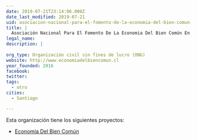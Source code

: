 ```yaml
---
date: 2019-07-21T23:14:06.000Z
date_last_modified: 2019-07-21
uid: asociacion-nacional-para-el-fomento-de-la-economia-del-bien-comun-en-chile
title: |
  Asociación Nacional Para El Fomento De La Economia Del Bien Común En Chile
legal_name: 
description: |
  
org_type: Organización civil sin fines de lucro (ONG)
website: http://www.economiadelbiencomun.cl
year_founded: 2016
facebook: 
twitter: 
tags:
  - otro
cities: 
  - Santiago

---
```


Esta organización tiene los siguientes proyectos:

- [Economía Del Bien Común](/proyectos/economia-del-bien-comun)
